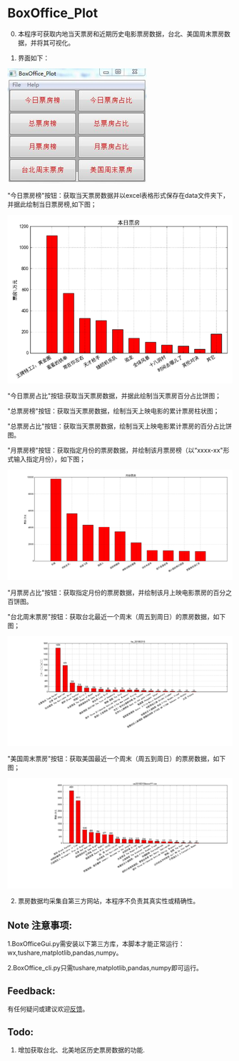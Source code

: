 # **BoxOffice_Plot**

0. 本程序可获取内地当天票房和近期历史电影票房数据，台北、美国周末票房数据，并将其可视化。

1. 界面如下：

![程序界面](img/gui.png)

"今日票房榜"按钮：获取当天票房数据并以excel表格形式保存在data文件夹下，
   并据此绘制当日票房榜,如下图；

   ![](img/20171026boxoffice.png)

   "今日票房占比"按钮:获取当天票房数据，并据此绘制当天票房百分占比饼图；

   "总票房榜"按钮：获取当天票房数据，绘制当天上映电影的累计票房柱状图；

   "总票房占比"按钮：获取当天票房数据，绘制当天上映电影累计票房的百分占比饼图。

   "月票房榜"按钮：获取指定月份的票房数据，并绘制该月票房榜（以“xxxx-xx"形式输入指定月份），如下图；

  ![](img/201612boxoffice.png)

   "月票房占比"按钮：获取指定月份的票房数据，并绘制该月上映电影票房的百分之百饼图。

   "台北周末票房"按钮：获取台北最近一个周末（周五到周日）的票房数据，如下图；

   ![tw](img/tw_20180315.png)

   "美国周末票房"按钮：获取美国最近一个周末（周五到周日）的票房数据，如下图；

   ![us](img/us_20180315.png)

2. 票房数据均采集自第三方网站，本程序不负责其真实性或精确性。

## Note 注意事项:
1.BoxOfficeGui.py需安装以下第三方库，本脚本才能正常运行：
wx,tushare,matplotlib,pandas,numpy。

2.BoxOffice_cli.py只需tushare,matplotlib,pandas,numpy即可运行。

## Feedback:
有任何疑问或建议欢迎[反馈](https://github.com/WellenWoo/BoxOffice_Plot.git)。

## Todo:
1. 增加获取台北、北美地区历史票房数据的功能.



